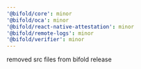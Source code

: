 ```yaml
---
'@bifold/core': minor
'@bifold/oca': minor
'@bifold/react-native-attestation': minor
'@bifold/remote-logs': minor
'@bifold/verifier': minor
---
```


removed src files from bifold release
